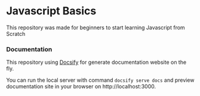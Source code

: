 # Javascript Basics

This repository was made for beginners to start learning Javascript from Scratch

### Documentation

This repository using [Docsify](https://docsify.js.org) for generate documentation website on the fly.

You can run the local server with command `docsify serve docs` and preview documentation site in your browser on http://localhost:3000.
